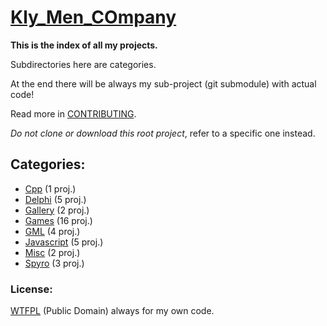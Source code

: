 ﻿# [Kly_Men_COmpany](https://github.com/aleksusklim/Kly_Men_COmpany "Kly_Men_COmpany")

**This is the index of all my projects.**

Subdirectories here are categories.

At the end there will be always my sub-project (git submodule) with actual code!

Read more in [CONTRIBUTING](./CONTRIBUTING.md "CONTRIBUTING.md").

_Do not clone or download this root project_, refer to a specific one instead.

## Categories:

- [Cpp](./Cpp/ "Kly_Men_COmpany/Cpp/") (1 proj.)
- [Delphi](./Delphi/ "Kly_Men_COmpany/Delphi/") (5 proj.)
- [Gallery](./Gallery/ "Kly_Men_COmpany/Gallery/") (2 proj.)
- [Games](./Games/ "Kly_Men_COmpany/Games/") (16 proj.)
- [GML](./GML/ "Kly_Men_COmpany/GML/") (4 proj.)
- [Javascript](./Javascript/ "Kly_Men_COmpany/Javascript/") (5 proj.)
- [Misc](./Misc/ "Kly_Men_COmpany/Misc/") (2 proj.)
- [Spyro](./Spyro/ "Kly_Men_COmpany/Spyro/") (3 proj.)

### License:

[WTFPL](https://en.wikipedia.org/wiki/WTFPL "Wikipedia: WTFPL") (Public Domain) always for my own code.
